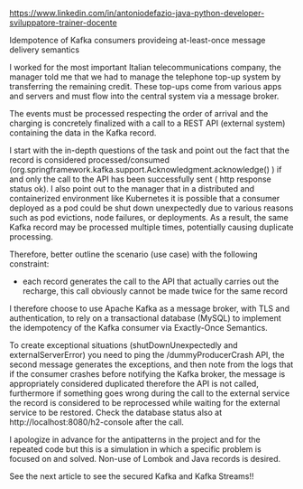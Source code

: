 https://www.linkedin.com/in/antoniodefazio-java-python-developer-sviluppatore-trainer-docente

Idempotence of Kafka consumers provideing at-least-once message delivery semantics


I worked for the most important Italian telecommunications company, the manager told me that we had to manage the telephone top-up system by transferring the remaining credit. These top-ups come from various apps and servers and must flow into the central system via a message broker. 

The events must be processed respecting the order of arrival and the charging is concretely finalized with a call to a REST API (external system) containing the data in the Kafka record. 

I start with the in-depth questions of the task and point out the fact that the record is considered processed/consumed (org.springframework.kafka.support.Acknowledgment.acknowledge() ) if and only the call to the API has been successfully sent ( http response status ok). I also point out to the manager that in a distributed and containerized environment like Kubernetes it is possible that a consumer deployed as a pod could be shut down unexpectedly due to various reasons such as pod evictions, node failures, or deployments. As a result, the same Kafka record may be processed multiple times, potentially causing duplicate processing.

Therefore, better outline the scenario (use case) with the following constraint:

- each record generates the call to the API that actually carries out the recharge, this call obviously cannot be made twice for the same record

I therefore choose to use Apache Kafka as a message broker, with TLS and authentication, to rely on a transactional database (MySQL) to implement the idempotency of the Kafka consumer via Exactly-Once Semantics.
 
To create exceptional situations (shutDownUnexpectedly and externalServerError) you need to ping the /dummyProducerCrash API, the second message generates the exceptions, and then note from the logs that if the consumer crashes before notifying the Kafka broker, the message is appropriately considered duplicated therefore the API is not called, furthermore if something goes wrong during the call to the external service the record is considered to be reprocessed while waiting for the external service to be restored. Check the database status also at http://localhost:8080/h2-console after the call.

I apologize in advance for the antipatterns in the project and for the repeated code but this is a simulation in which a specific problem is focused on and solved. Non-use of Lombok and Java records is desired.

See the next article to see the secured Kafka and Kafka Streams!!
